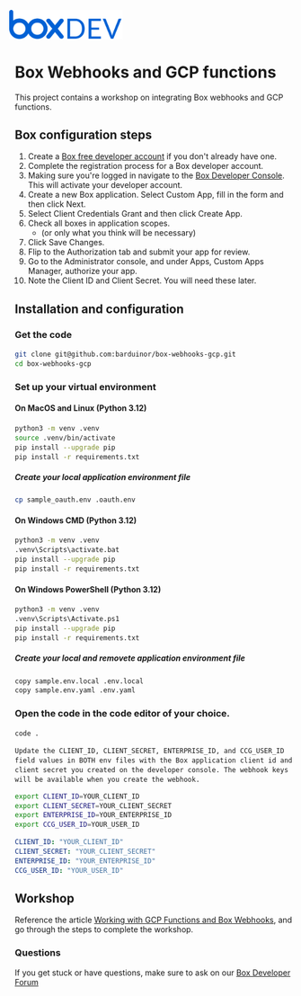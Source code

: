 <img src="images/box-dev-logo.png" 
alt= “box-dev-logo” 
style="margin-left:-10px;"
width=40%;>


# Box Webhooks and GCP functions
This project contains a workshop on integrating Box webhooks and GCP functions.


## Box configuration steps

1. Create a [Box free developer account](https://account.box.com/signup/developer) if you don't already have one.
2. Complete the registration process for a Box developer account.
3. Making sure you're logged in navigate to the [Box Developer Console](https://app.box.com/developers/console). This will activate your developer account.
4. Create a new Box application. Select Custom App, fill in the form and then click Next.
5. Select Client Credentials Grant and then click Create App.
7. Check all boxes in application scopes.
    - (or only what you think will be necessary)
8. Click Save Changes.
9. Flip to the Authorization tab and submit your app for review.
10. Go to the Administrator console, and under Apps, Custom Apps Manager, authorize your app. 
9. Note the Client ID and Client Secret. You will need these later.

## Installation and configuration

### Get the code
```bash
git clone git@github.com:barduinor/box-webhooks-gcp.git
cd box-webhooks-gcp
```

### Set up your virtual environment

#### On MacOS and Linux (Python 3.12)
```bash
python3 -m venv .venv
source .venv/bin/activate
pip install --upgrade pip
pip install -r requirements.txt
```

##### Create your local application environment file
```bash
cp sample_oauth.env .oauth.env
```

#### On Windows CMD (Python 3.12)
```bash
python3 -m venv .venv
.venv\Scripts\activate.bat
pip install --upgrade pip
pip install -r requirements.txt
```

#### On Windows PowerShell (Python 3.12)
```bash
python3 -m venv .venv
.venv\Scripts\Activate.ps1
pip install --upgrade pip
pip install -r requirements.txt
```

##### Create your local and removete application environment file
```bash
copy sample.env.local .env.local
copy sample.env.yaml .env.yaml
```

### Open the code in the code editor of your choice.
```
code .
```

`Update the CLIENT_ID, CLIENT_SECRET, ENTERPRISE_ID, and CCG_USER_ID field values in BOTH env files with the Box application client id and client secret you created on the developer console.
The webhook keys will be available when you create the webhook.`
```bash
export CLIENT_ID=YOUR_CLIENT_ID
export CLIENT_SECRET=YOUR_CLIENT_SECRET
export ENTERPRISE_ID=YOUR_ENTERPRISE_ID
export CCG_USER_ID=YOUR_USER_ID
```

```yaml
CLIENT_ID: "YOUR_CLIENT_ID"
CLIENT_SECRET: "YOUR_CLIENT_SECRET"
ENTERPRISE_ID: "YOUR_ENTERPRISE_ID"
CCG_USER_ID: "YOUR_USER_ID"
```

## Workshop

Reference the article [Working with GCP Functions and Box Webhooks](https://barbosa-rmv.medium.com/5f9a0fb2ae97), and go through the steps to complete the workshop.


### Questions
If you get stuck or have questions, make sure to ask on our [Box Developer Forum](https://forum.box.com/c/box-platform/box-workshops/50)